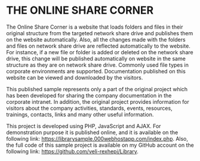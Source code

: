 # THE ONLINE SHARE CORNER
The Online Share Corner is a website that loads folders and files in their original structure from the targeted network share drive and publishes them on the website automatically. Also, all the changes made with the folders and files on network share drive are reflected automatically to the website. For instance, if a new file or folder is added or deleted on the network share drive, this change will be published automatically on website in the same structure as they are on network share drive. Commonly used file types in corporate environments are supported. Documentation published on this website can be viewed and downloaded by the visitors.

This published sample represents only a part of the original project which has been developed for sharing the company documentation in the corporate intranet. In addition, the original project provides information for visitors about the company activities, standards, events, resources, trainings, contacts, links and many other useful information.

This project is developed using PHP, JavaScript and AJAX. For demonstration purpose it is published online, and it is available on the following link: https://librarysample.000webhostapp.com/index.php. Also, the full code of this sample project is available on my GitHub account on the following link: https://github.com/veli-rexhepi/Library.
